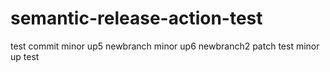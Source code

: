 # semantic-release-action-test

test commit
minor up5 newbranch
minor up6 newbranch2
patch test 
minor up test